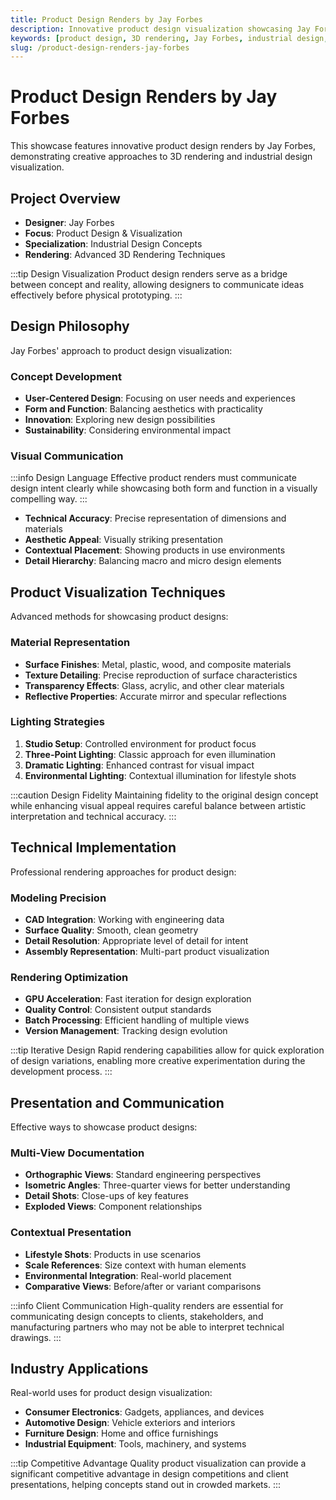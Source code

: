 ```yaml
---
title: Product Design Renders by Jay Forbes
description: Innovative product design visualization showcasing Jay Forbes' creative approach to 3D rendering and industrial design concepts.
keywords: [product design, 3D rendering, Jay Forbes, industrial design, visualization, Redshift, concept design, creative rendering]
slug: /product-design-renders-jay-forbes
---
```


# Product Design Renders by Jay Forbes

This showcase features innovative product design renders by Jay Forbes, demonstrating creative approaches to 3D rendering and industrial design visualization.

## Project Overview

- **Designer**: Jay Forbes
- **Focus**: Product Design & Visualization
- **Specialization**: Industrial Design Concepts
- **Rendering**: Advanced 3D Rendering Techniques

:::tip Design Visualization
Product design renders serve as a bridge between concept and reality, allowing designers to communicate ideas effectively before physical prototyping.
:::

## Design Philosophy

Jay Forbes' approach to product design visualization:

### Concept Development

- **User-Centered Design**: Focusing on user needs and experiences
- **Form and Function**: Balancing aesthetics with practicality
- **Innovation**: Exploring new design possibilities
- **Sustainability**: Considering environmental impact

### Visual Communication

:::info Design Language
Effective product renders must communicate design intent clearly while showcasing both form and function in a visually compelling way.
:::

- **Technical Accuracy**: Precise representation of dimensions and materials
- **Aesthetic Appeal**: Visually striking presentation
- **Contextual Placement**: Showing products in use environments
- **Detail Hierarchy**: Balancing macro and micro design elements

## Product Visualization Techniques

Advanced methods for showcasing product designs:

### Material Representation

- **Surface Finishes**: Metal, plastic, wood, and composite materials
- **Texture Detailing**: Precise reproduction of surface characteristics
- **Transparency Effects**: Glass, acrylic, and other clear materials
- **Reflective Properties**: Accurate mirror and specular reflections

### Lighting Strategies

1. **Studio Setup**: Controlled environment for product focus
2. **Three-Point Lighting**: Classic approach for even illumination
3. **Dramatic Lighting**: Enhanced contrast for visual impact
4. **Environmental Lighting**: Contextual illumination for lifestyle shots

:::caution Design Fidelity
Maintaining fidelity to the original design concept while enhancing visual appeal requires careful balance between artistic interpretation and technical accuracy.
:::

## Technical Implementation

Professional rendering approaches for product design:

### Modeling Precision

- **CAD Integration**: Working with engineering data
- **Surface Quality**: Smooth, clean geometry
- **Detail Resolution**: Appropriate level of detail for intent
- **Assembly Representation**: Multi-part product visualization

### Rendering Optimization

- **GPU Acceleration**: Fast iteration for design exploration
- **Quality Control**: Consistent output standards
- **Batch Processing**: Efficient handling of multiple views
- **Version Management**: Tracking design evolution

:::tip Iterative Design
Rapid rendering capabilities allow for quick exploration of design variations, enabling more creative experimentation during the development process.
:::

## Presentation and Communication

Effective ways to showcase product designs:

### Multi-View Documentation

- **Orthographic Views**: Standard engineering perspectives
- **Isometric Angles**: Three-quarter views for better understanding
- **Detail Shots**: Close-ups of key features
- **Exploded Views**: Component relationships

### Contextual Presentation

- **Lifestyle Shots**: Products in use scenarios
- **Scale References**: Size context with human elements
- **Environmental Integration**: Real-world placement
- **Comparative Views**: Before/after or variant comparisons

:::info Client Communication
High-quality renders are essential for communicating design concepts to clients, stakeholders, and manufacturing partners who may not be able to interpret technical drawings.
:::

## Industry Applications

Real-world uses for product design visualization:

- **Consumer Electronics**: Gadgets, appliances, and devices
- **Automotive Design**: Vehicle exteriors and interiors
- **Furniture Design**: Home and office furnishings
- **Industrial Equipment**: Tools, machinery, and systems

:::tip Competitive Advantage
Quality product visualization can provide a significant competitive advantage in design competitions and client presentations, helping concepts stand out in crowded markets.
:::